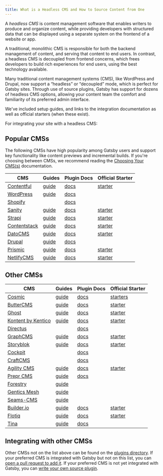 ```yaml
---
title: What is a Headless CMS and How to Source Content from One
---
```


A _headless CMS_ is content management software that enables writers to produce and organize content, while providing developers with structured data that can be displayed using a separate system on the frontend of a website or app.

A traditional, monolithic CMS is responsible for both the backend management of content, and serving that content to end users. In contrast, a headless CMS is decoupled from frontend concerns, which frees developers to build rich experiences for end users, using the best technology available.

Many traditional content management systems (CMS), like WordPress and Drupal, now support a “headless” or “decoupled” mode, which is perfect for Gatsby sites. Through use of source plugins, Gatsby has support for dozens of headless CMS options, allowing your content team the comfort and familiarity of its preferred admin interface.

We've included setup guides, and links to the integration documentation as well as official starters (when these exist).

<CloudCallout>For integrating your site with a headless CMS:</CloudCallout>

<!--
  Ordering in this section is driven by Gatsby plugin downloads (/plugins/?=gatsby-source-) & CMS vendor size/adoption. The Gatsby team is responsible for deciding which CMSs are included in the "Main CMSs" section.
-->

## Popular CMSs

The following CMSs have high popularity among Gatsby users and support key functionality like content previews and incremental builds. If you're choosing between CMSs, we recommend reading the [Choosing Your CMS(s)](https://www.gatsbyjs.com/docs/conceptual/choosing-a-cms/) documentation.

| CMS                                           | Guides                                                         | Plugin Docs                                 | Official Starter                                                            |
| --------------------------------------------- | -------------------------------------------------------------- | ------------------------------------------- | --------------------------------------------------------------------------- |
| [Contentful](https://www.contentful.com/)     | [guide](/docs/how-to/sourcing-data/sourcing-from-contentful/)  | [docs](/plugins/gatsby-source-contentful)   | [starter](/starters/contentful/starter-gatsby-blog/)                        |
| [WordPress](https://www.wordpress.com/)       | [guide](/docs/how-to/sourcing-data/sourcing-from-wordpress/)   | [docs](/plugins/gatsby-source-wordpress)    |                                                                             |
| [Shopify](https://www.shopify.com/)           |                                                                | [docs](/plugins/gatsby-source-shopify)      |                                                                             |
| [Sanity](https://www.sanity.io/)              | [guide](/docs/sourcing-from-sanity)                            | [docs](/plugins/gatsby-source-sanity/)      | [starter](/starters/sanity-io/example-company-website-gatsby-sanity-combo/) |
| [Strapi](https://strapi.io/)                  | [guide](/blog/2018-1-18-strapi-and-gatsby/)                    | [docs](/plugins/gatsby-source-strapi)       | [starter](/starters/strapi/strapi-starter-gatsby-blog/)                     |
| [Contentstack](https://www.contentstack.com/) | [guide](/docs/sourcing-from-contentstack)                      | [docs](/plugins/gatsby-source-contentstack) | [starter](/starters/contentstack/gatsby-starter-contentstack/)              |
| [DatoCMS](https://www.datocms.com/)           | [guide](https://www.gatsbyjs.com/guides/datocms/)              | [docs](/plugins/gatsby-source-datocms)      | [starter](/starters/datocms/gatsby-portfolio/)                              |
| [Drupal](https://www.drupal.com/)             | [guide](/docs/how-to/sourcing-data/sourcing-from-drupal/)      | [docs](/plugins/gatsby-source-drupal)       |                                                                             |
| [Prismic](https://www.prismic.io/)            | [guide](/docs/how-to/sourcing-data/sourcing-from-prismic/)     | [docs](/plugins/gatsby-source-prismic)      | [starter](/starters/LekoArts/gatsby-starter-prismic/)                       |
| [NetlifyCMS](https://www.netlifycms.org/)     | [guide](/docs/how-to/sourcing-data/sourcing-from-netlify-cms/) | [docs](/plugins/gatsby-plugin-netlify-cms)  | [starter](/starters/netlify-templates/gatsby-starter-netlify-cms/)          |

## Other CMSs

| CMS                                       | Guides                                                                           | Plugin Docs                                         | Official Starter                                                     |
| ----------------------------------------- | -------------------------------------------------------------------------------- | --------------------------------------------------- | -------------------------------------------------------------------- |
| [Cosmic](https://cosmicjs.com/)           | [guide](/blog/2018-06-07-build-a-gatsby-blog-using-the-cosmic-js-source-plugin/) | [docs](/plugins/gatsby-source-cosmicjs)             | [starters](/starters/?s=cosmic&v=2)                                  |
| [ButterCMS](https://buttercms.com/)       | [guide](/docs/sourcing-from-buttercms/)                                          | [docs](/plugins/gatsby-source-buttercms)            | [starter](/starters/ButterCMS/gatsby-starter-buttercms/)             |
| [Ghost](https://ghost.org/)               | [guide](/docs/sourcing-from-ghost/)                                              | [docs](/plugins/gatsby-source-ghost/)               | [starter](/starters/TryGhost/gatsby-starter-ghost/)                  |
| [Kontent by Kentico](https://kontent.ai/) | [guide](/docs/sourcing-from-kentico-kontent)                                     | [docs](/plugins/@kentico/gatsby-source-kontent)     | [starter](/starters/Kentico/gatsby-starter-kontent-lumen/)           |
| [Directus](https://directus.io/)          |                                                                                  | [docs](/plugins/@directus/gatsby-source-directus/)  |                                                                      |
| [GraphCMS](https://graphcms.com/)         | [guide](/docs/sourcing-from-graphcms)                                            | [docs](/plugins/gatsby-source-graphql)              | [starter](/starters/GraphCMS/gatsby-graphcms-tailwindcss-example/)   |
| [Storyblok](https://www.storyblok.com/)   | [guide](https://www.storyblok.com/tp/gatsby-multilanguage-website-tutorial)      | [docs](/plugins/gatsby-source-storyblok)            | [starter](https://github.com/storyblok/gatsby-storyblok-boilerplate) |
| [Cockpit](https://getcockpit.com/)        |                                                                                  | [docs](/plugins/gatsby-plugin-cockpit)              |                                                                      |
| [CraftCMS](https://craftcms.com/)         |                                                                                  | [docs](/plugins/gatsby-source-craftcms)             |                                                                      |
| [Agility CMS](https://agilitycms.com/)    | [guide](/docs/sourcing-from-agilitycms/)                                         | [docs](/plugins/@agility/gatsby-source-agilitycms/) | [starter](/starters/agility/agility-gatsby-starter/)                 |
| [Prepr CMS](https://prepr.io/)            | [guide](/docs/sourcing-from-prepr/)                                              | [docs](/plugins/gatsby-source-graphql)              |                                                                      |
| [Forestry](https://forestry.io/)          | [guide](/docs/sourcing-from-forestry/)                                           |                                                     |                                                                      |
| [Gentics Mesh](https://getmesh.io)        | [guide](/docs/sourcing-from-gentics-mesh)                                        |                                                     |                                                                      |
| [Seams-CMS](https://seams-cms.com/)       | [guide](/docs/sourcing-from-seams-cms)                                           |                                                     |                                                                      |
| [Builder.io](https://www.builder.io/)     | [guide](/docs/sourcing-from-builder-io/)                                         | [docs](/plugins/@builder.io/gatsby/)                | [starter](https://github.com/BuilderIO/gatsby-starter-builder)       |
| [Flotiq](https://flotiq.com/)             | [guide](/docs/sourcing-from-flotiq/)                                             | [docs](/plugins/gatsby-source-flotiq)               | [starter](https://github.com/flotiq/gatsby-starter-blog)             |
| [Tina](https://tina.io)                   | [guide](https://tina.io/guides/#gatsby)                                          | [docs](https://tina.io/docs/integrations/gatsby/)   |                                                                      |

## Integrating with other CMSs

Other CMSs not on the list above can be found on the [plugins directory](/plugins/?=source). If your preferred CMS is integrated with Gatsby but not on this list, you can [open a pull request to add it](/contributing/how-to-contribute/). If your preferred CMS is not yet integrated with Gatsby, you can [write your own source plugin](/docs/how-to/plugins-and-themes/creating-a-source-plugin/).
